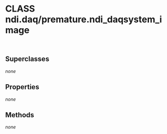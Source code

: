 # CLASS ndi.daq/premature.ndi_daqsystem_image

```


```
## Superclasses
*none*

## Properties

*none*


## Methods 

*none*
